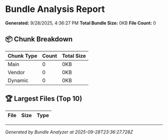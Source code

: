 # Bundle Analysis Report

**Generated:** 9/28/2025, 4:36:27 PM
**Total Bundle Size:** 0KB
**File Count:** 0

## 📦 Chunk Breakdown

| Chunk Type | Count | Total Size |
|------------|-------|------------|
| Main | 0 | 0KB |
| Vendor | 0 | 0KB |
| Dynamic | 0 | 0KB |

## 🏆 Largest Files (Top 10)

| File | Size | Type |
|------|------|------|

---
*Generated by Bundle Analyzer at 2025-09-28T23:36:27.728Z*
